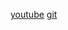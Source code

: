 [youtube](https://www.youtube.com/watch?v=mTJ_vKlMS_4)
[git](https://github.com/ShawnHymel/introduction-to-zephyr)